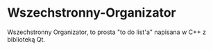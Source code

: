 # Wszechstronny-Organizator
Wszechstronny Organizator, to prosta "to do list'a" napisana w C++ z biblioteką Qt.
